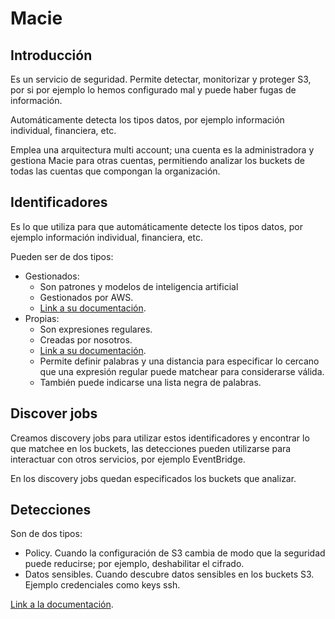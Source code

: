 # Macie

## Introducción

Es un servicio de seguridad. Permite detectar, monitorizar y proteger S3, por si por ejemplo lo hemos configurado mal y puede haber fugas de información.

Automáticamente detecta los tipos datos, por ejemplo información individual, financiera, etc.

Emplea una arquitectura multi account; una cuenta es la administradora y gestiona Macie para otras cuentas, permitiendo analizar los buckets de todas las cuentas que compongan la organización.

## Identificadores

Es lo que utiliza para que automáticamente detecte los tipos datos, por ejemplo información individual, financiera, etc.

Pueden ser de dos tipos:

- Gestionados:
  - Son patrones y modelos de inteligencia artificial
  - Gestionados por AWS.
  - [Link a su documentación](https://docs.aws.amazon.com/macie/latest/user/managed-data-identifiers.html).
- Propias:
   - Son expresiones regulares.
   - Creadas por nosotros.
   - [Link a su documentación](https://docs.aws.amazon.com/macie/latest/user/custom-data-identifiers.html).
   - Permite definir palabras y una distancia para especificar lo cercano que una expresión regular puede matchear para considerarse válida.
   - También puede indicarse una lista negra de palabras.

## Discover jobs

Creamos discovery jobs para utilizar estos identificadores y encontrar lo que matchee en los buckets, las detecciones pueden utilizarse para interactuar con otros servicios, por ejemplo EventBridge.

En los discovery jobs quedan especificados los buckets que analizar.

## Detecciones

Son de dos tipos:

- Policy. Cuando la configuración de S3 cambia de modo que la seguridad puede reducirse; por ejemplo, deshabilitar el cifrado.
- Datos sensibles. Cuando descubre datos sensibles en los buckets S3. Ejemplo credenciales como keys ssh.

[Link a la documentación](https://docs.aws.amazon.com/macie/latest/user/findings-types.html).
